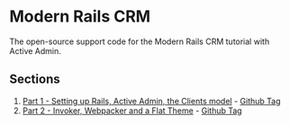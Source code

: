 # Modern Rails CRM

The open-source support code for the Modern Rails CRM tutorial with Active Admin.

## Sections

1. [Part 1 - Setting up Rails, Active Admin, the Clients model](https://medium.com/modern-rails/building-a-modern-crm-in-ruby-on-rails-part-1-3b62f7b4dc7d) - [Github Tag](https://github.com/Modern-Rails/modern-rails-crm/releases/tag/0.1.0)
2. [Part 2 - Invoker, Webpacker and a Flat Theme](https://medium.com/modern-rails/modern-crm-in-ruby-on-rails-part-2-adding-a-theme-1cfea0995759) - [Github Tag](https://github.com/Modern-Rails/modern-rails-crm/releases/tag/0.2.0)
